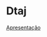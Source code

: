 # Dtaj


<a href="https://jorgefernandes-dtaj.github.io/Dtaj/landing%20page/index.html">Apresentação</a>

